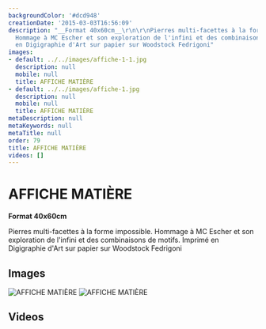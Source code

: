 ```yaml
---
backgroundColor: '#dcd948'
creationDate: '2015-03-03T16:56:09'
description: "__Format 40x60cm__\r\n\r\nPierres multi-facettes à la forme impossible.
  Hommage à MC Escher et son exploration de l'infini et des combinaisons de motifs.\r\nImprimé
  en Digigraphie d'Art sur papier sur Woodstock Fedrigoni"
images:
- default: ../../images/affiche-1-1.jpg
  description: null
  mobile: null
  title: AFFICHE MATIÈRE
- default: ../../images/affiche-1.jpg
  description: null
  mobile: null
  title: AFFICHE MATIÈRE
metaDescription: null
metaKeywords: null
metaTitle: null
order: 79
title: AFFICHE MATIÈRE
videos: []
---
```


# AFFICHE MATIÈRE

__Format 40x60cm__

Pierres multi-facettes à la forme impossible. Hommage à MC Escher et son exploration de l'infini et des combinaisons de motifs.
Imprimé en Digigraphie d'Art sur papier sur Woodstock Fedrigoni

## Images

![AFFICHE MATIÈRE](../../images/affiche-1-1.jpg)
![AFFICHE MATIÈRE](../../images/affiche-1.jpg)

## Videos
